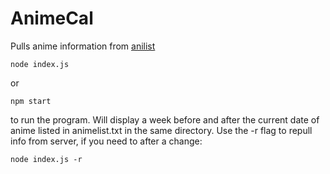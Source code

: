 AnimeCal
========

Pulls anime information from [anilist](https://anilist-api.readthedocs.io/en/latest/)

    node index.js
or

    npm start
to run the program. Will display a week before and after the current date of
anime listed in animelist.txt in the same directory.
Use the -r flag to repull info from server, if you need to after a change:

    node index.js -r
